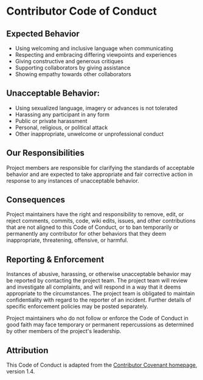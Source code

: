 # Contributor Code of Conduct

## Expected Behavior

* Using welcoming and inclusive language when communicating
* Respecting and embracing differing viewpoints and experiences
* Giving constructive and generous critiques
* Supporting collaborators by giving assistance
* Showing empathy towards other collaborators

## Unacceptable Behavior:

* Using sexualized language, imagery or advances is not tolerated
* Harassing any participant in any form
* Public or private harassment
* Personal, religious, or political attack
* Other inappropriate, unwelcome or unprofessional conduct

## Our Responsibilities

Project members are responsible for clarifying the standards of acceptable behavior and are expected to take appropriate and fair corrective action in response to any instances of unacceptable behavior.

## Consequences

Project maintainers have the right and responsibility to remove, edit, or reject comments, commits, code, wiki edits, issues, and other contributions that are not aligned to this Code of Conduct, or to ban temporarily or permanently any contributor for other behaviors that they deem inappropriate, threatening, offensive, or harmful.


## Reporting & Enforcement 

Instances of abusive, harassing, or otherwise unacceptable behavior may be reported by contacting the project team. The project team will review and investigate all complaints, and will respond in a way that it deems appropriate to the circumstances. The project team is obligated to maintain confidentiality with regard to the reporter of an incident. Further details of specific enforcement policies may be posted separately.

Project maintainers who do not follow or enforce the Code of Conduct in good faith may face temporary or permanent repercussions as determined by other members of the project's leadership.

## Attribution

This Code of Conduct is adapted from the [Contributor Covenant homepage](http://contributor-covenant.org/version/1/4), version 1.4.
